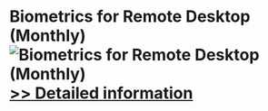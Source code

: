 # Biometrics for Remote Desktop (Monthly)<br />![Biometrics for Remote Desktop (Monthly)](https://mycommerce.akamaized.net/api/pimages/P300798359/BIG/300798359.GIF)<br />[>> Detailed information](https://secure.shareit.com/shareit/product.html?productid=300798359&affiliateid=200057808)